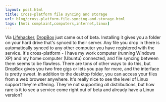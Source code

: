 ```yaml
---
layout: post.html
title: Cross-platform file syncing and storage
url: blog/cross-platform-file-syncing-and-storage.html
tags: [Anti complaint,computers,internet,linux]
---
```

Via [Lifehacker](http://lifehacker.com/5048670/dropbox-leaves-private-beta-invite-no-longer-necessary), [DropBox](http://www.getdropbox.com) just came out of beta. Installing it gives you a folder on your hard drive that's synced to their server. Any file you drop in there is automatically synced to any other computer you have registered with the service. It's cross-platform - I have my work computer (running Windows XP) and my home computer (Ubuntu) connected, and file syncing between them seems to be flawless. There are tons of other ways to do this, but DropBox gives you two free gigs or lets you pay for more, and the interface is pretty sweet. In addition to the desktop folder, you can access your files from a web browser anywhere. It's really nice to see the level of Linux support they're offering. They're not supporting _all_ distributions, but how rare is it to see a service come right out of beta and already have a Linux version?

